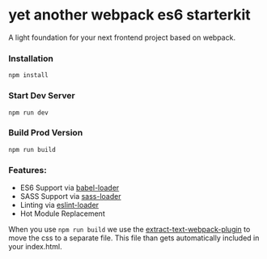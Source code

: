 # yet another webpack es6 starterkit

A light foundation for your next frontend project based on webpack.


### Installation

```
npm install
```

### Start Dev Server 

```
npm run dev
```

### Build Prod Version

```
npm run build
```

### Features:

* ES6 Support via [babel-loader](https://github.com/babel/babel-loader)
* SASS Support via [sass-loader](https://github.com/jtangelder/sass-loader)
* Linting via [eslint-loader](https://github.com/MoOx/eslint-loader)
* Hot Module Replacement

When you use `npm run build` we use the [extract-text-webpack-plugin](https://github.com/webpack/extract-text-webpack-plugin) to move the css to a separate file. This file than gets automatically included in your index.html.  